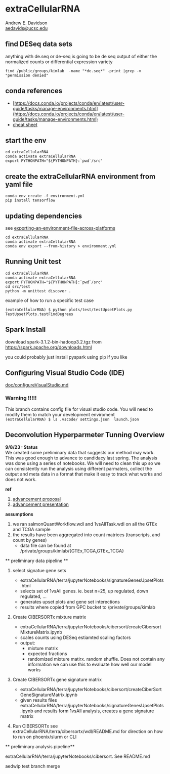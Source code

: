 # extraCellularRNA
Andrew E. Davidson  
aedavids@ucsc.edu  

## find DESeq data sets

anything with de.seq or de-seq is going to be de seq output of either the normalized counts or differential expression variety
 ```
 find /public/groups/kimlab  -name "*de.seq*" -print |grep -v "permission denied"
 ```
 
## conda references
- [https://docs.conda.io/projects/conda/en/latest/user-guide/tasks/manage-environments.html](https://docs.conda.io/projects/conda/en/latest/user-guide/tasks/manage-environments.html)
- [cheat sheet](https://docs.conda.io/projects/conda/en/4.6.0/_downloads/52a95608c49671267e40c689e0bc00ca/conda-cheatsheet.pdf)


## start the env

```
cd extraCellularRNA
conda activate extraCellularRNA
export PYTHONPATH="${PYTHONPATH}:`pwd`/src"
```

## create the extraCellularRNA environment from yaml file

```
conda env create -f environment.yml
pip install tensorflow
```

## updating dependencies
see [exporting-an-environment-file-across-platforms](https://docs.conda.io/projects/conda/en/latest/user-guide/tasks/manage-environments.html#exporting-an-environment-file-across-platforms)

```
cd extraCellularRNA
conda activate extraCellularRNA
conda env export --from-history > environment.yml
```

## Running Unit test

```
cd extraCellularRNA
conda activate extraCellularRNA
export PYTHONPATH="${PYTHONPATH}:`pwd`/src"
cd src/test
python -m unittest discover .
```

example of how to run a specific test case
```
(extraCellularRNA) $ python plots/test/testUpsetPlots.py  TestUpsetPlots.testFindDegrees
```

## Spark Install
download  spark-3.1.2-bin-hadoop3.2.tgz from https://spark.apache.org/downloads.html

you could probably just install pyspark using pip if you like

## Configuring Visual Studio Code (IDE)
 
[doc/configureVisualStudio.md](./doc/configureVisualCodeStudio.md)


### Warning !!!!!
This branch contains config file for visual studio code. You will need to modify them to match your development enviroment  
    ```
    (extraCellularRNA) $ ls .vscode/
    settings.json  launch.json
    ```

## Deconvolution Hyperparmeter Tunning Overview
**9/8/23 : Status**  
We created some preliminary data that suggests our method may work. This was good enough to advance to candidacy last spring. The analysis was done using a series of notebooks. We will need to clean this up so we can consistently run the analysis using different parmaters, collect the output and meta data in a format that make it easy to track what works and does not work.

**ref**  

1. [advancement proposal](https://docs.google.com/document/d/1I4NWwF2m4UfX-q0JttqMRl8vxfEl-k9h9ziDVbWuRC4/edit?usp=drive_link)
2. [advancement presentation](/Users/andrewdavidson/Documents/UCSC/PhD/advancementTalk/advancementPresentation-final.pptx)

**assumptions**  

1. we ran salmonQuantWorkflow.wdl and 1vsAllTask.wdl on all the GTEx and TCGA sample
2. the results have been aggregated into count matrices (transcripts, and count by genes)
   * data file can be found at /private/groups/kimlab/{GTEx,TCGA,GTEx_TCGA}
   
** preliminary data pipeline **

1. select signatue gene sets
   * extraCellularRNA/terra/jupyterNotebooks/signatureGenesUpsetPlots.html
   * selects set of 1vsAll genes. ie. best n=25, up regulated, down regulated, ...
   * generates upset plots and gene set interections
   * results where copied from GPC bucket to /private/groups/kimlab

2. Create CIBERSORTx mixture matrix
   * extraCellularRNA/terra/jupyterNotebooks/cibersort/createCibersortMixtureMatrix.ipynb
   * scales counts using DESeq estiamted scaling factors
   * output:
     + mixture matrix
     + expected fractions
     + randomized mixture matirx. random shuffle. Does not contain any information we can use this to evaluate how well our model works
     
3. Create CIBERSORTx gene signature matrix
   *  extraCellularRNA/terra/jupyterNotebooks/cibersort/createCiberSortGeneSignatureMatrix.ipynb
   * given results files extraCellularRNA/terra/jupyterNotebooks/signatureGenesUpsetPlots.ipynb and results form 1vsAll analysis, creates a gene signature matrix

4. Run CIBERSORTx
see extraCellularRNA/terra/cibersortx/wdl/README.md for direction on how to run on phoenix/slurm or CLI

** preliminary analysis pipeline**  

extraCellularRNA/terra/jupyterNotebooks/cibersort. See README.md

aedwip test branch merge
